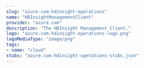 ```yaml
---
slug: "azure-com-hdinsight-operations"
name: "HDInsightManagementClient"
provider: "azure.com"
description: "The HDInsight Management Client."
logo: "azure.com-hdinsight-operations-logo.png"
logoMediaType: "image/png"
tags:
- name: "cloud"
stubs: "azure.com-hdinsight-operations-stubs.json"
---
```

